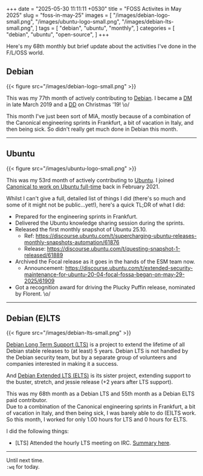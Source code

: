 +++
date = "2025-05-30 11:11:11 +0530"
title = "FOSS Activites in May 2025"
slug = "foss-in-may-25"
images = [
    "/images/debian-logo-small.png",
    "/images/ubuntu-logo-small.png",
    "/images/debian-lts-small.png",
]
tags = [
    "debian",
    "ubuntu",
    "monthly",
]
categories = [
    "debian",
    "ubuntu",
    "open-source",
]
+++

Here's my 68th monthly but brief update about the activities I've done in the F/L/OSS world.

## Debian
{{< figure src="/images/debian-logo-small.png" >}}

This was my 77th month of actively contributing to [Debian](https://www.debian.org/).
I became a [DM](https://wiki.debian.org/DebianMaintainer) in late March 2019 and a [DD](https://wiki.debian.org/DebianDeveloper) on Christmas '19! \o/

This month I've just been sort of MIA, mostly because of a combination of the Canonical engineering sprints in Frankfurt, a bit of vacation in Italy, and then being sick. So didn't really get much done in Debian this month.

---

## Ubuntu
{{< figure src="/images/ubuntu-logo-small.png" >}}

This was my 53rd month of actively contributing to [Ubuntu](https://ubuntu.com/about).
I joined [Canonical to work on Ubuntu full-time](https://utkarsh2102.org/posts/hello-canonical/) back in February 2021.

Whilst I can't give a full, detailed list of things I did (there's so much and some of it might not be public...yet!), here's a quick TL;DR of what I did:

- Prepared for the engineering sprints in Frankfurt.
- Delivered the Ubuntu knowledge sharing session during the sprints.
- Released the first monthly snapshot of Ubuntu 25.10.
  - Ref: https://discourse.ubuntu.com/t/supercharging-ubuntu-releases-monthly-snapshots-automation/61876
  - Release: https://discourse.ubuntu.com/t/questing-snapshot-1-released/61889
- Archived the Focal release as it goes in the hands of the ESM team now.
  - Announcement: https://discourse.ubuntu.com/t/extended-security-maintenance-for-ubuntu-20-04-focal-fossa-began-on-may-29-2025/61909
- Got a recognition award for driving the Plucky Puffin release, nominated by Florent. \o/

---

## Debian (E)LTS
{{< figure src="/images/debian-lts-small.png" >}}

[Debian Long Term Support (LTS)](https://www.freexian.com/en/services/debian-lts.html) is a project to extend the lifetime of all Debian stable releases to (at least) 5 years. Debian LTS is not handled by the Debian security team, but by a separate group of volunteers and companies interested in making it a success.  

And [Debian Extended LTS (ELTS)](https://deb.freexian.com/extended-lts) is its sister project, extending support to the buster, stretch, and jessie release (+2 years after LTS support).

This was my 68th month as a Debian LTS and 55th month as a Debian ELTS paid contributor.  
Due to a combination of the Canonical engineering sprints in Frankfurt, a bit of vacation in Italy, and then being sick, I was barely able to do (E)LTS work. So this month, I worked for only 1.00 hours for LTS and 0 hours for ELTS.

I did the following things:

- [LTS] Attended the hourly LTS meeting on IRC. [Summary here](https://meetbot.debian.net/debian-lts/2025/debian-lts.2025-05-22-14.00.html).

---

Until next time.  
`:wq` for today.
